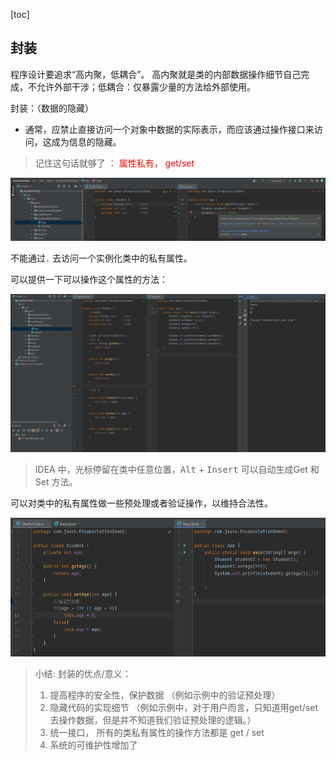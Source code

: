 [toc]



## 封装

程序设计要追求“高内聚，低耦合”。 高内聚就是类的内部数据操作细节自己完成，不允许外部干涉；低耦合：仅暴露少量的方法给外部使用。 

封装：（数据的隐藏）

- 通常，应禁止直接访问一个对象中数据的实际表示，而应该通过操作接口来访问，这成为信息的隐藏。 



> 记住这句话就够了 ： <span style="color:red">属性私有， get/set</span>



![image-20210706175334328](15_封装.assets/image-20210706175334328.png)

不能通过`.` 去访问一个实例化类中的私有属性。 

可以提供一下可以操作这个属性的方法：

![image-20210706180851032](15_封装.assets/image-20210706180851032.png)



> IDEA 中，光标停留在类中任意位置，<kbd>Alt</kbd> + <kbd>Insert</kbd> 可以自动生成Get 和 Set 方法。 

可以对类中的私有属性做一些预处理或者验证操作，以维持合法性。 

![image-20210707083253839](15_封装.assets/image-20210707083253839.png)



> 小结: 封装的优点/意义：
>
> 1. 提高程序的安全性，保护数据 （例如示例中的验证预处理）
> 2. 隐藏代码的实现细节 （例如示例中，对于用户而言，只知道用get/set 去操作数据，但是并不知道我们验证预处理的逻辑。）
> 3. 统一接口， 所有的类私有属性的操作方法都是 get / set
> 4. 系统的可维护性增加了



